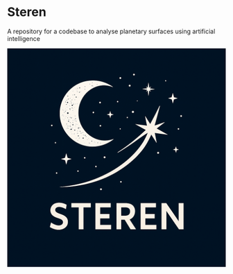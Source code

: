 # Steren 
A repository for a codebase to analyse planetary surfaces using artificial intelligence

![Steren Logo](steren.png)
